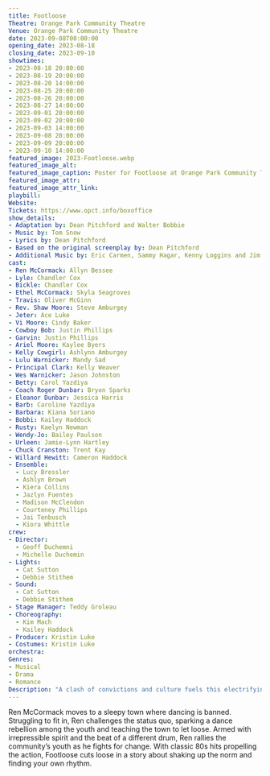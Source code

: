 ```yaml
---
title: Footloose
Theatre: Orange Park Community Theatre
Venue: Orange Park Community Theatre
date: 2023-09-08T00:00:00
opening_date: 2023-08-18
closing_date: 2023-09-10
showtimes:
- 2023-08-18 20:00:00
- 2023-08-19 20:00:00
- 2023-08-20 14:00:00
- 2023-08-25 20:00:00
- 2023-08-26 20:00:00
- 2023-08-27 14:00:00
- 2023-09-01 20:00:00
- 2023-09-02 20:00:00
- 2023-09-03 14:00:00
- 2023-09-08 20:00:00
- 2023-09-09 20:00:00
- 2023-09-10 14:00:00
featured_image: 2023-Footloose.webp
featured_image_alt: 
featured_image_caption: Poster for Footloose at Orange Park Community Theatre
featured_image_attr: 
featured_image_attr_link: 
playbill:
Website: 
Tickets: https://www.opct.info/boxoffice
show_details: 
- Adaptation by: Dean Pitchford and Walter Bobbie
- Music by: Tom Snow
- Lyrics by: Dean Pitchford
- Based on the original screenplay by: Dean Pitchford
- Additional Music by: Eric Carmen, Sammy Hagar, Kenny Loggins and Jim Steinman
cast:
- Ren McCormack: Allyn Bessee
- Lyle: Chandler Cox
- Bickle: Chandler Cox
- Ethel McCormack: Skyla Seagroves
- Travis: Oliver McGinn
- Rev. Shaw Moore: Steve Amburgey
- Jeter: Ace Luke
- Vi Moore: Cindy Baker
- Cowboy Bob: Justin Phillips
- Garvin: Justin Phillips
- Ariel Moore: Kaylee Byers 
- Kelly Cowgirl: Ashlynn Amburgey
- Lulu Warnicker: Mandy Sad
- Principal Clark: Kelly Weaver
- Wes Warnicker: Jason Johnston
- Betty: Carol Yazdiya
- Coach Roger Dunbar: Bryon Sparks
- Eleanor Dunbar: Jessica Harris
- Barb: Caroline Yazdiya
- Barbara: Kiana Soriano
- Bobbi: Kailey Haddock
- Rusty: Kaelyn Newman
- Wendy-Jo: Bailey Paulson
- Urleen: Jamie-Lynn Hartley
- Chuck Cranston: Trent Kay
- Willard Hewitt: Cameron Haddock
- Ensemble:
  - Lucy Bressler
  - Ashlyn Brown
  - Kiera Collins
  - Jazlyn Fuentes
  - Madison McClendon
  - Courteney Phillips
  - Jai Tenbusch
  - Kiora Whittle
crew:
- Director: 
  - Geoff Duchemni
  - Michelle Duchemin
- Lights: 
  - Cat Sutton
  - Debbie Stithem
- Sound:
  - Cat Sutton
  - Debbie Stithem
- Stage Manager: Teddy Groleau
- Choreography: 
  - Kim Mach
  - Kailey Haddock
- Producer: Kristin Luke
- Costumes: Kristin Luke
orchestra:
Genres:
- Musical
- Drama
- Romance
Description: "A clash of convictions and culture fuels this electrifying story that dances between defiance and discovery. Rebellious dancing meets small-town politics, igniting a movement that shakes the ground and hearts alike."
---
```

Ren McCormack moves to a sleepy town where dancing is banned. Struggling to fit in, Ren challenges the status quo, sparking a dance rebellion among the youth and teaching the town to let loose. Armed with irrepressible spirit and the beat of a different drum, Ren rallies the community’s youth as he fights for change. With classic 80s hits propelling the action, Footloose cuts loose in a story about shaking up the norm and finding your own rhythm.